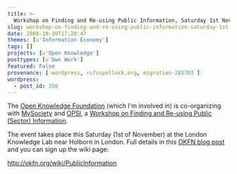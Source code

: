 ```yaml
---
title: >-
  Workshop on Finding and Re-using Public Information, Saturday 1st November
slug: workshop-on-finding-and-re-using-public-information-saturday-1st-november
date: 2008-10-30T17:20:47
themes: [u'Information Economy']
tags: []
projects: [u'Open Knowledge']
posttypes: [u'Own Work']
featured: False
provenance: [ wordpress, rufuspollock.org, migration-201703 ]
wordpress:
  - post_id: 358
---
```


The [Open Knowledge Foundation](http://www.okfn.org/) (which I'm involved in) is co-organizing with [MySociety](http://www.mysociety.org) and [OPSI](http://www.opsi.gov.uk/), a [Workshop on Finding and Re-using Public (Sector) Information](http://blog.okfn.org/2008/10/29/workshop-on-finding-and-re-using-public-information-saturday-1st-november/).

The event takes place this Saturday (1st of November) at the London Knowledge Lab near Holborn in London. Full details in this [OKFN blog post](http://blog.okfn.org/2008/10/29/workshop-on-finding-and-re-using-public-information-saturday-1st-november/) and you can sign up the wiki page:

<http://okfn.org/wiki/PublicInformation>

